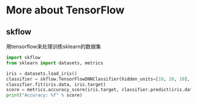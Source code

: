 # More about TensorFlow
## skflow
用tensorflow来处理训练sklearn的数据集

```python
import skflow
from sklearn import datasets, metrics

iris = datasets.load_iris()
classifier = skflow.TensorFlowDNNClassifier(hidden_units=[10, 20, 10], n_classes=3)
classifier.fit(iris.data, iris.target)
score = metrics.accuracy_score(iris.target, classifier.predict(iris.data))
print("Accuracy: %f" % score)
```
